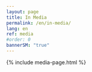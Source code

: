 ```yaml
---
layout: page
title: In Media
permalink: /en/in-media/
lang: en
ref: media
#order: 0
bannerSM: "true"
---
```


{% include media-page.html %}


